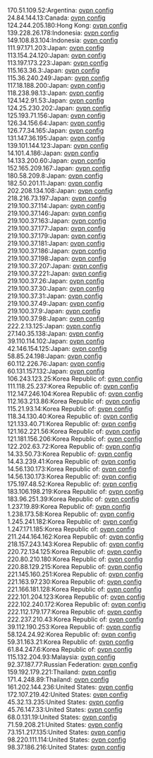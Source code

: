 170.51.109.52:Argentina: [ovpn config](vpn/170_51_109_52.ovpn)  
24.84.144.13:Canada: [ovpn config](vpn/24_84_144_13.ovpn)  
124.244.205.180:Hong Kong: [ovpn config](vpn/124_244_205_180.ovpn)  
139.228.26.178:Indonesia: [ovpn config](vpn/139_228_26_178.ovpn)  
149.108.83.104:Indonesia: [ovpn config](vpn/149_108_83_104.ovpn)  
111.97.171.203:Japan: [ovpn config](vpn/111_97_171_203.ovpn)  
113.154.24.120:Japan: [ovpn config](vpn/113_154_24_120.ovpn)  
113.197.173.223:Japan: [ovpn config](vpn/113_197_173_223.ovpn)  
115.163.36.3:Japan: [ovpn config](vpn/115_163_36_3.ovpn)  
115.36.240.249:Japan: [ovpn config](vpn/115_36_240_249.ovpn)  
117.18.188.200:Japan: [ovpn config](vpn/117_18_188_200.ovpn)  
118.238.98.13:Japan: [ovpn config](vpn/118_238_98_13.ovpn)  
124.142.91.53:Japan: [ovpn config](vpn/124_142_91_53.ovpn)  
124.25.230.202:Japan: [ovpn config](vpn/124_25_230_202.ovpn)  
125.193.71.156:Japan: [ovpn config](vpn/125_193_71_156.ovpn)  
126.34.156.64:Japan: [ovpn config](vpn/126_34_156_64.ovpn)  
126.77.34.165:Japan: [ovpn config](vpn/126_77_34_165.ovpn)  
131.147.36.195:Japan: [ovpn config](vpn/131_147_36_195.ovpn)  
139.101.144.123:Japan: [ovpn config](vpn/139_101_144_123.ovpn)  
14.101.4.186:Japan: [ovpn config](vpn/14_101_4_186.ovpn)  
14.133.200.60:Japan: [ovpn config](vpn/14_133_200_60.ovpn)  
152.165.209.167:Japan: [ovpn config](vpn/152_165_209_167.ovpn)  
180.58.209.8:Japan: [ovpn config](vpn/180_58_209_8.ovpn)  
182.50.201.11:Japan: [ovpn config](vpn/182_50_201_11.ovpn)  
202.208.134.108:Japan: [ovpn config](vpn/202_208_134_108.ovpn)  
218.216.73.197:Japan: [ovpn config](vpn/218_216_73_197.ovpn)  
219.100.37.114:Japan: [ovpn config](vpn/219_100_37_114.ovpn)  
219.100.37.146:Japan: [ovpn config](vpn/219_100_37_146.ovpn)  
219.100.37.163:Japan: [ovpn config](vpn/219_100_37_163.ovpn)  
219.100.37.177:Japan: [ovpn config](vpn/219_100_37_177.ovpn)  
219.100.37.179:Japan: [ovpn config](vpn/219_100_37_179.ovpn)  
219.100.37.181:Japan: [ovpn config](vpn/219_100_37_181.ovpn)  
219.100.37.186:Japan: [ovpn config](vpn/219_100_37_186.ovpn)  
219.100.37.198:Japan: [ovpn config](vpn/219_100_37_198.ovpn)  
219.100.37.207:Japan: [ovpn config](vpn/219_100_37_207.ovpn)  
219.100.37.221:Japan: [ovpn config](vpn/219_100_37_221.ovpn)  
219.100.37.26:Japan: [ovpn config](vpn/219_100_37_26.ovpn)  
219.100.37.30:Japan: [ovpn config](vpn/219_100_37_30.ovpn)  
219.100.37.31:Japan: [ovpn config](vpn/219_100_37_31.ovpn)  
219.100.37.49:Japan: [ovpn config](vpn/219_100_37_49.ovpn)  
219.100.37.9:Japan: [ovpn config](vpn/219_100_37_9.ovpn)  
219.100.37.98:Japan: [ovpn config](vpn/219_100_37_98.ovpn)  
222.2.13.125:Japan: [ovpn config](vpn/222_2_13_125.ovpn)  
27.140.35.138:Japan: [ovpn config](vpn/27_140_35_138.ovpn)  
39.110.114.102:Japan: [ovpn config](vpn/39_110_114_102.ovpn)  
42.146.154.125:Japan: [ovpn config](vpn/42_146_154_125.ovpn)  
58.85.24.198:Japan: [ovpn config](vpn/58_85_24_198.ovpn)  
60.112.226.76:Japan: [ovpn config](vpn/60_112_226_76.ovpn)  
60.131.157.132:Japan: [ovpn config](vpn/60_131_157_132.ovpn)  
106.243.123.25:Korea Republic of: [ovpn config](vpn/106_243_123_25.ovpn)  
111.118.25.237:Korea Republic of: [ovpn config](vpn/111_118_25_237.ovpn)  
112.147.246.104:Korea Republic of: [ovpn config](vpn/112_147_246_104.ovpn)  
112.163.213.86:Korea Republic of: [ovpn config](vpn/112_163_213_86.ovpn)  
115.21.93.14:Korea Republic of: [ovpn config](vpn/115_21_93_14.ovpn)  
118.34.130.40:Korea Republic of: [ovpn config](vpn/118_34_130_40.ovpn)  
121.133.40.71:Korea Republic of: [ovpn config](vpn/121_133_40_71.ovpn)  
121.162.221.56:Korea Republic of: [ovpn config](vpn/121_162_221_56.ovpn)  
121.181.156.206:Korea Republic of: [ovpn config](vpn/121_181_156_206.ovpn)  
122.202.63.72:Korea Republic of: [ovpn config](vpn/122_202_63_72.ovpn)  
14.33.50.73:Korea Republic of: [ovpn config](vpn/14_33_50_73.ovpn)  
14.43.239.41:Korea Republic of: [ovpn config](vpn/14_43_239_41.ovpn)  
14.56.130.173:Korea Republic of: [ovpn config](vpn/14_56_130_173.ovpn)  
14.56.130.173:Korea Republic of: [ovpn config](vpn/14_56_130_173.ovpn)  
175.197.48.52:Korea Republic of: [ovpn config](vpn/175_197_48_52.ovpn)  
183.106.198.219:Korea Republic of: [ovpn config](vpn/183_106_198_219.ovpn)  
183.96.251.39:Korea Republic of: [ovpn config](vpn/183_96_251_39.ovpn)  
1.237.19.89:Korea Republic of: [ovpn config](vpn/1_237_19_89.ovpn)  
1.238.173.58:Korea Republic of: [ovpn config](vpn/1_238_173_58.ovpn)  
1.245.241.182:Korea Republic of: [ovpn config](vpn/1_245_241_182.ovpn)  
1.247.171.185:Korea Republic of: [ovpn config](vpn/1_247_171_185.ovpn)  
211.244.164.162:Korea Republic of: [ovpn config](vpn/211_244_164_162.ovpn)  
218.157.243.143:Korea Republic of: [ovpn config](vpn/218_157_243_143.ovpn)  
220.72.134.125:Korea Republic of: [ovpn config](vpn/220_72_134_125.ovpn)  
220.80.210.180:Korea Republic of: [ovpn config](vpn/220_80_210_180.ovpn)  
220.88.129.215:Korea Republic of: [ovpn config](vpn/220_88_129_215.ovpn)  
221.145.160.251:Korea Republic of: [ovpn config](vpn/221_145_160_251.ovpn)  
221.163.97.230:Korea Republic of: [ovpn config](vpn/221_163_97_230.ovpn)  
221.166.181.128:Korea Republic of: [ovpn config](vpn/221_166_181_128.ovpn)  
222.101.204.123:Korea Republic of: [ovpn config](vpn/222_101_204_123.ovpn)  
222.102.240.172:Korea Republic of: [ovpn config](vpn/222_102_240_172.ovpn)  
222.112.179.177:Korea Republic of: [ovpn config](vpn/222_112_179_177.ovpn)  
222.237.210.43:Korea Republic of: [ovpn config](vpn/222_237_210_43.ovpn)  
39.112.190.253:Korea Republic of: [ovpn config](vpn/39_112_190_253.ovpn)  
58.124.24.92:Korea Republic of: [ovpn config](vpn/58_124_24_92.ovpn)  
59.31.163.21:Korea Republic of: [ovpn config](vpn/59_31_163_21.ovpn)  
61.84.247.6:Korea Republic of: [ovpn config](vpn/61_84_247_6.ovpn)  
115.132.204.93:Malaysia: [ovpn config](vpn/115_132_204_93.ovpn)  
92.37.187.77:Russian Federation: [ovpn config](vpn/92_37_187_77.ovpn)  
159.192.179.221:Thailand: [ovpn config](vpn/159_192_179_221.ovpn)  
171.4.248.89:Thailand: [ovpn config](vpn/171_4_248_89.ovpn)  
161.202.144.236:United States: [ovpn config](vpn/161_202_144_236.ovpn)  
172.107.219.42:United States: [ovpn config](vpn/172_107_219_42.ovpn)  
45.32.13.235:United States: [ovpn config](vpn/45_32_13_235.ovpn)  
45.76.147.33:United States: [ovpn config](vpn/45_76_147_33.ovpn)  
68.0.131.19:United States: [ovpn config](vpn/68_0_131_19.ovpn)  
71.59.208.21:United States: [ovpn config](vpn/71_59_208_21.ovpn)  
73.151.217.135:United States: [ovpn config](vpn/73_151_217_135.ovpn)  
98.220.111.114:United States: [ovpn config](vpn/98_220_111_114.ovpn)  
98.37.186.216:United States: [ovpn config](vpn/98_37_186_216.ovpn)  
